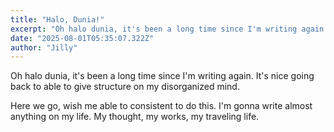 ```yaml
---
title: "Halo, Dunia!"
excerpt: "Oh halo dunia, it's been a long time since I'm writing again. It's nice going back to able to give structure on my disorganized mind."
date: "2025-08-01T05:35:07.322Z"
author: "Jilly"
---
```


Oh halo dunia, it's been a long time since I'm writing again. It's nice going back to able to give structure on my disorganized mind.

Here we go, wish me able to consistent to do this. I'm gonna write almost anything on my life. My thought, my works, my traveling life.
